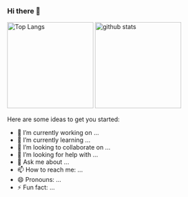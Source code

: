 ### Hi there 👋
<p align="left"> 
  <img alt="Top Langs" height="200px" src="https://github-readme-stats.vercel.app/api/top-langs/?username=tree0303&layout=compact&show_icons=true&theme=merko" />
  <img alt="github stats" height="200px" src="https://github-readme-stats.vercel.app/api?username=tree0303&theme=merko&show_icons=ture" />
</p>
Here are some ideas to get you started:

- 🔭 I’m currently working on ...
- 🌱 I’m currently learning ...
- 👯 I’m looking to collaborate on ...
- 🤔 I’m looking for help with ...
- 💬 Ask me about ...
- 📫 How to reach me: ...
- 😄 Pronouns: ...
- ⚡ Fun fact: ...
